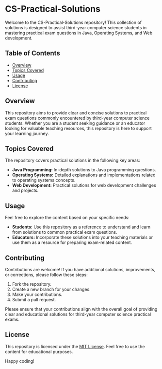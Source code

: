 # CS-Practical-Solutions

Welcome to the CS-Practical-Solutions repository! This collection of solutions is designed to assist third-year computer science students in mastering practical exam questions in Java, Operating Systems, and Web development.

## Table of Contents
- [Overview](#overview)
- [Topics Covered](#topics-covered)
- [Usage](#usage)
- [Contributing](#contributing)
- [License](#license)

## Overview

This repository aims to provide clear and concise solutions to practical exam questions commonly encountered by third-year computer science students. Whether you are a student seeking guidance or an educator looking for valuable teaching resources, this repository is here to support your learning journey.

## Topics Covered

The repository covers practical solutions in the following key areas:

- **Java Programming:** In-depth solutions to Java programming questions.
- **Operating Systems:** Detailed explanations and implementations related to operating systems concepts.
- **Web Development:** Practical solutions for web development challenges and projects.

## Usage

Feel free to explore the content based on your specific needs:

- **Students:** Use this repository as a reference to understand and learn from solutions to common practical exam questions.
- **Educators:** Incorporate these solutions into your teaching materials or use them as a resource for preparing exam-related content.

## Contributing

Contributions are welcome! If you have additional solutions, improvements, or corrections, please follow these steps:

1. Fork the repository.
2. Create a new branch for your changes.
3. Make your contributions.
4. Submit a pull request.

Please ensure that your contributions align with the overall goal of providing clear and educational solutions for third-year computer science practical exams.

## License

This repository is licensed under the [MIT License](LICENSE). Feel free to use the content for educational purposes.

Happy coding!

